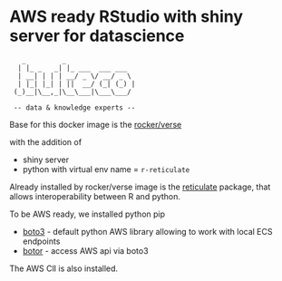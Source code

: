 # AWS ready RStudio with shiny server for datascience
```
   _         _                 
  | |_ _   _| |_ ___  ___ ___  
  | __| | | | __/ _ \/ __/ _ \ 
  | |_| |_| | ||  __/ (_| (_) |
 (_)__|\__,_|\__\___|\___\___/ 
 
 -- data & knowledge experts --                              
```
Base for this docker image is the 
[rocker/verse](https://github.com/rocker-org/rocker-versioned2)

with the addition of 
- shiny server
- python with virtual env name = `r-reticulate`

Already installed by rocker/verse image is the [reticulate](https://rstudio.github.io/reticulate/) package,
that allows interoperability between R and python.

To be AWS ready, we installed python pip
- [boto3](https://aws.amazon.com/sdk-for-python/) - default python AWS library allowing to work with local ECS endpoints
- [botor](https://daroczig.github.io/botor/) - access AWS api via boto3

The AWS ClI is also installed.


